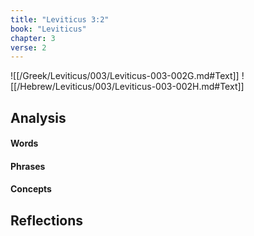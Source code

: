 ```yaml
---
title: "Leviticus 3:2"
book: "Leviticus"
chapter: 3
verse: 2
---
```

![[/Greek/Leviticus/003/Leviticus-003-002G.md#Text]]
![[/Hebrew/Leviticus/003/Leviticus-003-002H.md#Text]]

## Analysis

#### Words

#### Phrases

#### Concepts

## Reflections
